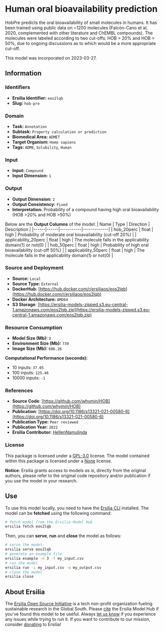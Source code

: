 # Human oral bioavailability prediction

HobPre predicts the oral bioavailability of small molecules in humans. It has been trained using public data on ~1200 molecules (Falcón-Cano et al, 2020, complemented with other literature and ChEMBL compounds). The molecules were labeled according to two cut-offs: HOB > 20% and HOB > 50%, due to ongoing discussions as to which would be a more appropriate cut-off.

This model was incorporated on 2023-03-27.

## Information
### Identifiers
- **Ersilia Identifier:** `eos2lqb`
- **Slug:** `hob-pre`

### Domain
- **Task:** `Annotation`
- **Subtask:** `Property calculation or prediction`
- **Biomedical Area:** `ADMET`
- **Target Organism:** `Homo sapiens`
- **Tags:** `ADME`, `Solubility`, `Human`

### Input
- **Input:** `Compound`
- **Input Dimension:** `1`

### Output
- **Output Dimension:** `2`
- **Output Consistency:** `Fixed`
- **Interpretation:** Probability of a compound having high oral bioavailability (HOB >20% and HOB >50%)

Below are the **Output Columns** of the model:
| Name | Type | Direction | Description |
|------|------|-----------|-------------|
| hob_20perc | float | high | Probability of moderate oral bioavailability (cut-off 20%) |
| applicability_20perc | float | high | The molecule falls in the applicability domain(1) or not(0) |
| hob_50perc | float | high | Probability of high oral bioavailability (cut-off 50%) |
| applicability_50perc | float | high | The molecule falls in the applicability domain(1) or not(0) |


### Source and Deployment
- **Source:** `Local`
- **Source Type:** `External`
- **DockerHub**: [https://hub.docker.com/r/ersiliaos/eos2lqb](https://hub.docker.com/r/ersiliaos/eos2lqb)
- **Docker Architecture:** `AMD64`
- **S3 Storage**: [https://ersilia-models-zipped.s3.eu-central-1.amazonaws.com/eos2lqb.zip](https://ersilia-models-zipped.s3.eu-central-1.amazonaws.com/eos2lqb.zip)

### Resource Consumption
- **Model Size (Mb):** `3`
- **Environment Size (Mb):** `739`
- **Image Size (Mb):** `686.26`

**Computational Performance (seconds):**
- 10 inputs: `37.05`
- 100 inputs: `125.46`
- 10000 inputs: `-1`

### References
- **Source Code**: [https://github.com/whymin/HOB](https://github.com/whymin/HOB)
- **Publication**: [https://doi.org/10.1186/s13321-021-00580-6](https://doi.org/10.1186/s13321-021-00580-6)
- **Publication Type:** `Peer reviewed`
- **Publication Year:** `2022`
- **Ersilia Contributor:** [HellenNamulinda](https://github.com/HellenNamulinda)

### License
This package is licensed under a [GPL-3.0](https://github.com/ersilia-os/ersilia/blob/master/LICENSE) license. The model contained within this package is licensed under a [None](LICENSE) license.

**Notice**: Ersilia grants access to models _as is_, directly from the original authors, please refer to the original code repository and/or publication if you use the model in your research.


## Use
To use this model locally, you need to have the [Ersilia CLI](https://github.com/ersilia-os/ersilia) installed.
The model can be **fetched** using the following command:
```bash
# fetch model from the Ersilia Model Hub
ersilia fetch eos2lqb
```
Then, you can **serve**, **run** and **close** the model as follows:
```bash
# serve the model
ersilia serve eos2lqb
# generate an example file
ersilia example -n 3 -f my_input.csv
# run the model
ersilia run -i my_input.csv -o my_output.csv
# close the model
ersilia close
```

## About Ersilia
The [Ersilia Open Source Initiative](https://ersilia.io) is a tech non-profit organization fueling sustainable research in the Global South.
Please [cite](https://github.com/ersilia-os/ersilia/blob/master/CITATION.cff) the Ersilia Model Hub if you've found this model to be useful. Always [let us know](https://github.com/ersilia-os/ersilia/issues) if you experience any issues while trying to run it.
If you want to contribute to our mission, consider [donating](https://www.ersilia.io/donate) to Ersilia!
